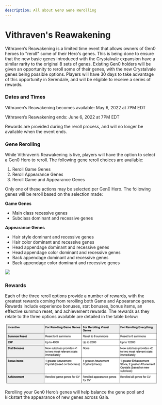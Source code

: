 ```yaml
---
description: All about Gen0 Gene Rerolling
---
```


# Vithraven's Reawakening

Vithraven’s Reawakening is a limited time event that allows owners of Gen0 heroes to "reroll" some of their Hero's genes. This is being done to ensure that the new basic genes introduced with the Crystalvale expansion have a similar rarity to the original 8 sets of genes. Existing Gen0 holders will be given an opportunity to reroll some of their genes, with the new Crystalvale genes being possible options. Players will have 30 days to take advantage of this opportunity in Serendale, and will be eligible to receive a series of rewards.

### **Dates and Times**

Vithraven’s Reawakening becomes available: May 6, 2022 at 7PM EDT

Vithraven’s Reawakening ends: June 6, 2022 at 7PM EDT

Rewards are provided during the reroll process, and will no longer be available when the event ends.

### **Gene Rerolling**

While Vithraven’s Reawakening is live, players will have the option to select a Gen0 Hero to reroll. The following gene reroll choices are available:

1. Reroll Game Genes&#x20;
2. Reroll Appearance Genes
3. Reroll Game and Appearance Genes

Only one of these actions may be selected per Gen0 Hero. The following genes will be reroll based on the selection made:

**Game Genes**

* Main class recessive genes
* Subclass dominant and recessive genes

**Appearance Genes**

* Hair style dominant and recessive genes
* Hair color dominant and recessive genes
* Head appendage dominant and recessive genes
* Head appendage color dominant and recessive genes
* Back appendage dominant and recessive genes
* Back appendage color dominant and recessive genes

![](../.gitbook/assets/Serendale\_Gen0\_ReRoll.png)

### **Rewards**

Each of the three reroll options provide a number of rewards, with the greatest rewards coming from rerolling both Game and Appearance genes. Rewards include experience bonuses, stat bonuses, bonus items, an effective summon reset, and achievement rewards. The rewards as they relate to the three options available are detailed in the table below:

![Vithraven's Reawakening Rewards](../.gitbook/assets/C9B74EE0-7106-400E-98A6-98A59DDCCDE1.jpeg)

Rerolling your Gen0 Hero’s genes will help balance the gene pool and kickstart the appearance of new genes across Gaia.
